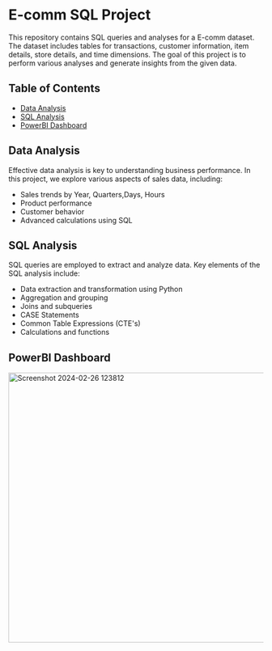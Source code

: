 # E-comm SQL Project

This repository contains SQL queries and analyses for a E-comm dataset. The dataset includes tables for transactions, customer information, item details, store details, and time dimensions. The goal of this project is to perform various analyses and generate insights from the given data.

## Table of Contents
- [Data Analysis](#data-analysis)
- [SQL Analysis](#sql-analysis)
- [PowerBI Dashboard](#powerbi-dashboard)

## Data Analysis

Effective data analysis is key to understanding business performance. In this project, we explore various aspects of sales data, including:

- Sales trends by Year, Quarters,Days, Hours
- Product performance
- Customer behavior
- Advanced calculations using SQL

## SQL Analysis

SQL queries are employed to extract and analyze data. Key elements of the SQL analysis include:
- Data extraction and transformation
  using Python
- Aggregation and grouping
- Joins and subqueries
- CASE Statements
- Common Table Expressions (CTE's)
- Calculations and functions

## PowerBI Dashboard
<img width="534" alt="Screenshot 2024-02-26 123812" src="https://github.com/rahulbytes/E-Comm-SQL-Project/assets/142666454/4eb93ebe-cb3a-4ba7-a0bf-9cd8746e94f9">

